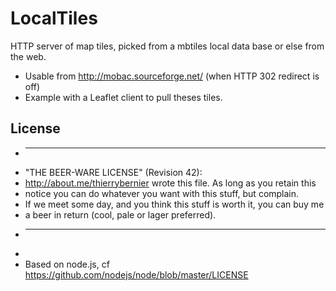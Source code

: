 # LocalTiles
HTTP server of map tiles, picked from a mbtiles local data base or else from the web.

- Usable from http://mobac.sourceforge.net/ (when HTTP 302 redirect is off)
- Example with a Leaflet client to pull theses tiles.


License
-------

* ----------------------------------------------------------------------------
*  "THE BEER-WARE LICENSE" (Revision 42):
*  http://about.me/thierrybernier wrote this file. As long as you retain this
*  notice you can do whatever you want with this stuff, but complain.
*  If we meet some day, and you think this stuff is worth it, you can buy me
*  a beer in return (cool, pale or lager preferred).
* ----------------------------------------------------------------------------
*
* Based on node.js, cf https://github.com/nodejs/node/blob/master/LICENSE
